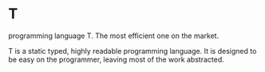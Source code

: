 # T
programming language T. The most efficient one on the market.

T is a static typed, highly readable programming language. It is designed to be easy on the programmer, leaving most of the work abstracted. 
